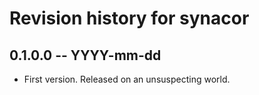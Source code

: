 # Revision history for synacor

## 0.1.0.0  -- YYYY-mm-dd

* First version. Released on an unsuspecting world.
